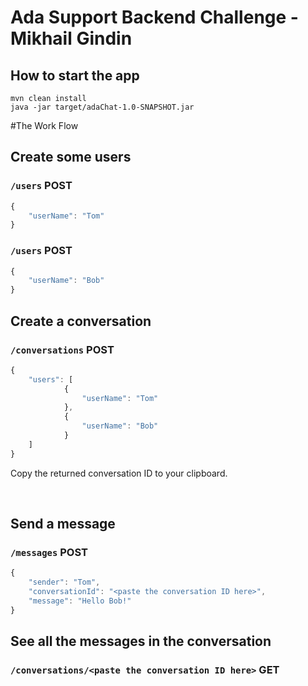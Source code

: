 # Ada Support Backend Challenge - Mikhail Gindin

## How to start the app
```console
mvn clean install
java -jar target/adaChat-1.0-SNAPSHOT.jar
```

#The Work Flow

## Create some users
### `/users` POST
```javascript
{
    "userName": "Tom"
}
```
### `/users` POST
```javascript
{
    "userName": "Bob"
}
```


## Create a conversation
### `/conversations` POST
```javascript
{
	"users": [
			{
				"userName": "Tom"
			},
			{
				"userName": "Bob"
			}
	]
}
```
Copy the returned conversation ID to your clipboard.

<br />

## Send a message
### `/messages` POST
```javascript
{
	"sender": "Tom",
	"conversationId": "<paste the conversation ID here>",
	"message": "Hello Bob!"
}
```

## See all the messages in the conversation
### `/conversations/<paste the conversation ID here>` GET
